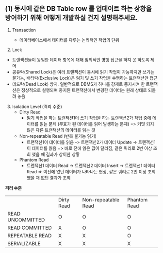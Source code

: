 ## (1) 동시에 같은 DB Table row 를 업데이트 하는 상황을 방어하기 위해 어떻게 개발하실 건지 설명해주세요.
1. Transaction
   - 데이터베이스에서 데이터를 다루는 논리적인 작업의 단위

2. Lock
  - 트랜잭션들이 동일한 데이터 항목에 대해 임의적인 병행 접근을 하지 못 하도록 제어
  - 공유락(Shared Lock)은 여러 트랜잭션이 동시에 읽기 작업이 가능하지만 쓰기는 불가능, 배타락(Exclusive Lock)은 읽기 및 쓰기 작업을 수행하는 트랜잭션만 접근
  - 데드락(Dead Lcok) 방지, 일반적으로 DBMS가 하나를 강제로 중지시켜 한 트랜잭션은 정상적으로 실행되며 중지된 트랜잭션에서 변경한 데이터는 원래 상태로 되돌려 놓음

3. Isolation Level (격리 수준)
   - Dirty Read
     - 읽기 작업을 하는 트랜잭션1이 쓰기 작업을 하는 트랜잭션2가 작업 중에 데이터를 읽는 문제 (무효가 된 데이터를 읽어 발생하는 문제)
     => 커밋 되지 않은 다른 트랜잭션의 데이터를 읽는 것
   - Non-repeatable Read (반복 불가능 읽기)
     - 트랜잭션1이 데이터를 읽음 -> 트랜잭션2가 데이터 Update -> 트랜잭션1이 데이터를 읽음
       => 바로 전에 읽은 값이 달라짐, 같은 쿼리로 2번 이상 조회 했을 때 결과가 상이한 상황
   - Phantom Read
     - 트랜잭션1 데이터 Read -> 트랜잭션2 데이터 Insert -> 트랜잭션1 데이터 Read
     => 이전에 없던 데이터가 나타나는 현상, 같은 쿼리로 2번 이상 조회 했을 때 없던 결과가 조회

**격리 수준**
<table>
  <th>
    <td>Dirty Read</td>
    <td>Non-repeatable Read</td>
    <td>Phantom Read</td>
  </th>
  <tr>
    <td>READ UNCOMMITTED</td>
    <td>O</td>
    <td>O</td>
    <td>O</td>
  </tr>
  <tr>
    <td>READ COMMITTED</td>
    <td>X</td>
    <td>O</td>
    <td>O</td>
  </tr>
  <tr>
    <td>REPEATABLE READ</td>
    <td>X</td>
    <td>X</td>
    <td>O</td>
  </tr>
  <tr>
    <td>SERIALIZABLE</td>
    <td>X</td>
    <td>X</td>
    <td>X</td>
  </tr>
</table>


